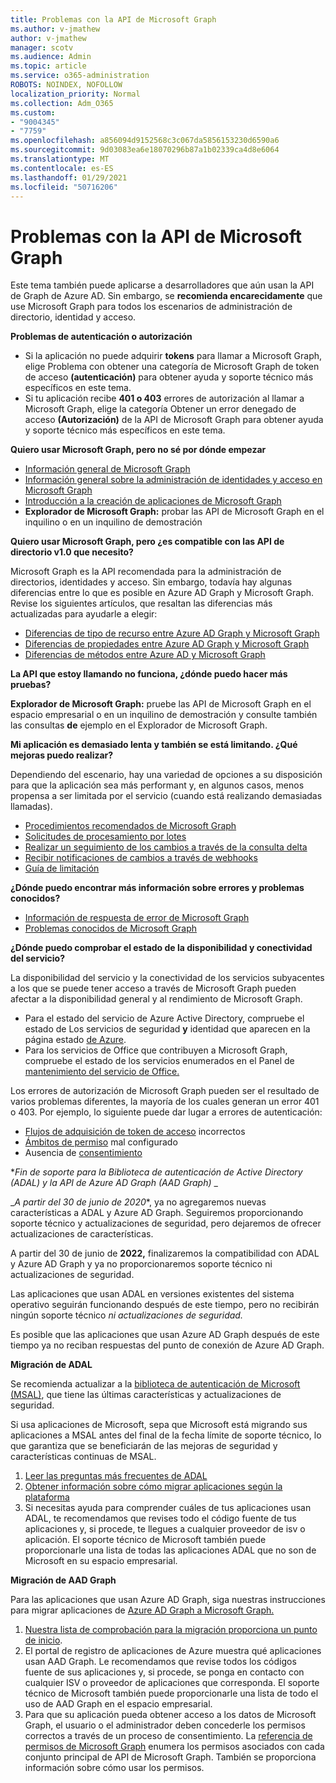```yaml
---
title: Problemas con la API de Microsoft Graph
ms.author: v-jmathew
author: v-jmathew
manager: scotv
ms.audience: Admin
ms.topic: article
ms.service: o365-administration
ROBOTS: NOINDEX, NOFOLLOW
localization_priority: Normal
ms.collection: Adm_O365
ms.custom:
- "9004345"
- "7759"
ms.openlocfilehash: a856094d9152568c3c067da5856153230d6590a6
ms.sourcegitcommit: 9d03083ea6e18070296b87a1b02339ca4d8e6064
ms.translationtype: MT
ms.contentlocale: es-ES
ms.lasthandoff: 01/29/2021
ms.locfileid: "50716206"
---
```

# <a name="microsoft-graph-api-issues"></a>Problemas con la API de Microsoft Graph

Este tema también puede aplicarse a desarrolladores que aún usan la API de Graph de Azure AD. Sin embargo, se **recomienda encarecidamente** que use Microsoft Graph para todos los escenarios de administración de directorio, identidad y acceso.

**Problemas de autenticación o autorización**

- Si la aplicación no puede adquirir **tokens** para llamar a Microsoft Graph, elige Problema con obtener una categoría de Microsoft Graph de token de acceso **(autenticación)** para obtener ayuda y soporte técnico más específicos en este tema.
- Si tu aplicación recibe **401 o 403** errores de autorización al llamar a Microsoft Graph, elige la categoría Obtener un error denegado de acceso **(Autorización)** de la API de Microsoft Graph para obtener ayuda y soporte técnico más específicos en este tema.

**Quiero usar Microsoft Graph, pero no sé por dónde empezar**

- [Información general de Microsoft Graph](https://docs.microsoft.com/graph/overview)
- [Información general sobre la administración de identidades y acceso en Microsoft Graph](https://docs.microsoft.com/graph/azuread-identity-access-management-concept-overview)
- [Introducción a la creación de aplicaciones de Microsoft Graph](https://docs.microsoft.com/graph/)
- **Explorador de Microsoft Graph:** probar las API de Microsoft Graph en el inquilino o en un inquilino de demostración

**Quiero usar Microsoft Graph, pero ¿es compatible con las API de directorio v1.0 que necesito?**

Microsoft Graph es la API recomendada para la administración de directorios, identidades y acceso. Sin embargo, todavía hay algunas diferencias entre lo que es posible en Azure AD Graph y Microsoft Graph. Revise los siguientes artículos, que resaltan las diferencias más actualizadas para ayudarle a elegir:

- [Diferencias de tipo de recurso entre Azure AD Graph y Microsoft Graph](https://docs.microsoft.com/graph/migrate-azure-ad-graph-resource-differences)
- [Diferencias de propiedades entre Azure AD Graph y Microsoft Graph](https://docs.microsoft.com/graph/migrate-azure-ad-graph-property-differences)
- [Diferencias de métodos entre Azure AD y Microsoft Graph](https://docs.microsoft.com/graph/migrate-azure-ad-graph-method-differences)

**La API que estoy llamando no funciona, ¿dónde puedo hacer más pruebas?**

**Explorador de Microsoft Graph:** pruebe las API de Microsoft Graph en el espacio empresarial o en un inquilino de demostración y consulte también las consultas **de** ejemplo en el Explorador de Microsoft Graph.

**Mi aplicación es demasiado lenta y también se está limitando. ¿Qué mejoras puedo realizar?**

Dependiendo del escenario, hay una variedad de opciones a su disposición para que la aplicación sea más performant y, en algunos casos, menos propensa a ser limitada por el servicio (cuando está realizando demasiadas llamadas).

- [Procedimientos recomendados de Microsoft Graph](https://docs.microsoft.com/graph/best-practices-concept)
- [Solicitudes de procesamiento por lotes](https://docs.microsoft.com/graph/json-batching)
- [Realizar un seguimiento de los cambios a través de la consulta delta](https://docs.microsoft.com/graph/delta-query-overview)
- [Recibir notificaciones de cambios a través de webhooks](https://docs.microsoft.com/graph/webhooks)
- [Guía de limitación](https://docs.microsoft.com/graph/throttling)

**¿Dónde puedo encontrar más información sobre errores y problemas conocidos?**

- [Información de respuesta de error de Microsoft Graph](https://docs.microsoft.com/graph/errors)
- [Problemas conocidos de Microsoft Graph](https://docs.microsoft.com/graph/known-issues)

**¿Dónde puedo comprobar el estado de la disponibilidad y conectividad del servicio?**

La disponibilidad del servicio y la conectividad de los servicios subyacentes a los que se puede tener acceso a través de Microsoft Graph pueden afectar a la disponibilidad general y al rendimiento de Microsoft Graph.

- Para el estado del servicio de Azure Active Directory, compruebe el estado de Los servicios de seguridad **y** identidad que aparecen en la página estado [de Azure](https://azure.microsoft.com/status/).
- Para los servicios de Office que contribuyen a Microsoft Graph, compruebe el estado de los servicios enumerados en el Panel de [mantenimiento del servicio de Office.](https://portal.office.com/adminportal/home#/servicehealth)

Los errores de autorización de Microsoft Graph pueden ser el resultado de varios problemas diferentes, la mayoría de los cuales generan un error 401 o 403. Por ejemplo, lo siguiente puede dar lugar a errores de autenticación:

- [Flujos de adquisición de token de acceso](https://docs.microsoft.com/azure/active-directory/develop/active-directory-authentication-scenarios) incorrectos
- [Ámbitos de permiso](https://docs.microsoft.com/azure/active-directory/develop/active-directory-v2-scopes) mal configurado
- Ausencia de [consentimiento](https://docs.microsoft.com/azure/active-directory/develop/active-directory-devhowto-multi-tenant-overview#understanding-user-and-admin-consent)

**_Fin de soporte para la Biblioteca de autenticación de Active Directory (ADAL) y la API de Azure AD Graph (AAD Graph)_* _

_*A partir del 30 de junio de 2020**, ya no agregaremos nuevas características a ADAL y Azure AD Graph. Seguiremos proporcionando soporte técnico y actualizaciones de seguridad, pero dejaremos de ofrecer actualizaciones de características.

A partir del 30 de junio de **2022,** finalizaremos la compatibilidad con ADAL y Azure AD Graph y ya no proporcionaremos soporte técnico ni actualizaciones de seguridad.

Las aplicaciones que usan ADAL en versiones existentes del sistema operativo seguirán funcionando después de este tiempo, pero no recibirán ningún soporte técnico *ni actualizaciones de seguridad.*

Es posible que las aplicaciones que usan Azure AD Graph después de este tiempo ya no reciban respuestas del punto de conexión de Azure AD Graph.

**Migración de ADAL**

Se recomienda actualizar a la [biblioteca de autenticación de Microsoft (MSAL)](https://docs.microsoft.com/azure/active-directory/develop/v2-overview), que tiene las últimas características y actualizaciones de seguridad.

Si usa aplicaciones de Microsoft, sepa que Microsoft está migrando sus aplicaciones a MSAL antes del final de la fecha límite de soporte técnico, lo que garantiza que se beneficiarán de las mejoras de seguridad y características continuas de MSAL.

1. [Leer las preguntas más frecuentes de ADAL](https://docs.microsoft.com/azure/active-directory/develop/msal-migration#frequently-asked-questions-faq)
2. [Obtener información sobre cómo migrar aplicaciones según la plataforma](https://docs.microsoft.com/azure/active-directory/develop/msal-migration#frequently-asked-questions-faq)
3. Si necesitas ayuda para comprender cuáles de tus aplicaciones usan ADAL, te recomendamos que revises todo el código fuente de tus aplicaciones y, si procede, te llegues a cualquier proveedor de isv o aplicación. El soporte técnico de Microsoft también puede proporcionarle una lista de todas las aplicaciones ADAL que no son de Microsoft en su espacio empresarial.

**Migración de AAD Graph**

Para las aplicaciones que usan Azure AD Graph, siga nuestras instrucciones para migrar aplicaciones de [Azure AD Graph a Microsoft Graph.](https://docs.microsoft.com/graph/migrate-azure-ad-graph-overview)

1. [Nuestra lista de comprobación para la migración proporciona un punto de inicio](https://docs.microsoft.com/graph/migrate-azure-ad-graph-planning-checklist).
2. El portal de registro de aplicaciones de Azure muestra qué aplicaciones usan AAD Graph. Le recomendamos que revise todos los códigos fuente de sus aplicaciones y, si procede, se ponga en contacto con cualquier ISV o proveedor de aplicaciones que corresponda. El soporte técnico de Microsoft también puede proporcionarle una lista de todo el uso de AAD Graph en el espacio empresarial.
3. Para que su aplicación pueda obtener acceso a los datos de Microsoft Graph, el usuario o el administrador deben concederle los permisos correctos a través de un proceso de consentimiento. La [referencia de permisos de Microsoft Graph](https://docs.microsoft.com/graph/permissions-reference) enumera los permisos asociados con cada conjunto principal de API de Microsoft Graph. También se proporciona información sobre cómo usar los permisos.
